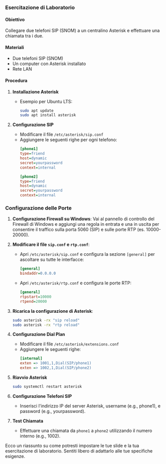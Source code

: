 ### Esercitazione di Laboratorio

#### Obiettivo
Collegare due telefoni SIP (SNOM) a un centralino Asterisk e effettuare una chiamata tra i due.

#### Materiali
- Due telefoni SIP (SNOM)
- Un computer con Asterisk installato
- Rete LAN

#### Procedura

1. **Installazione Asterisk**
   - Esempio per Ubuntu LTS:
     ```bash
     sudo apt update
     sudo apt install asterisk
     ```

2. **Configurazione SIP**
   - Modificare il file `/etc/asterisk/sip.conf`
   - Aggiungere le seguenti righe per ogni telefono:
     ```ini
     [phone1]
     type=friend
     host=dynamic
     secret=yourpassword
     context=internal

     [phone2]
     type=friend
     host=dynamic
     secret=yourpassword
     context=internal
     ```


### Configurazione delle Porte

1. **Configurazione Firewall su Windows**: Vai al pannello di controllo del Firewall di Windows e aggiungi una regola in entrata e una in uscita per consentire il traffico sulla porta 5060 (SIP) e sulle porte RTP (es. 10000-20000).

2. **Modificare il file `sip.conf` e `rtp.conf`**: 
    - Apri `/etc/asterisk/sip.conf` e configura la sezione `[general]` per ascoltare su tutte le interfacce:
        ```ini
        [general]
        bindaddr=0.0.0.0
        ```
    - Apri `/etc/asterisk/rtp.conf` e configura le porte RTP:
        ```ini
        [general]
        rtpstart=10000
        rtpend=20000
        ```

3. **Ricarica la configurazione di Asterisk**:
    ```bash
    sudo asterisk -rx "sip reload"
    sudo asterisk -rx "rtp reload"
    ```

3. **Configurazione Dial Plan**
   - Modificare il file `/etc/asterisk/extensions.conf`
   - Aggiungere le seguenti righe:
     ```ini
     [internal]
     exten => 1001,1,Dial(SIP/phone1)
     exten => 1002,1,Dial(SIP/phone2)
     ```

4. **Riavvio Asterisk**
   ```bash
   sudo systemctl restart asterisk
   ```

5. **Configurazione Telefoni SIP**
   - Inserisci l'indirizzo IP del server Asterisk, username (e.g., phone1), e password (e.g., yourpassword).

6. **Test Chiamata**
   - Effettuare una chiamata da `phone1` a `phone2` utilizzando il numero interno (e.g., 1002).

Ecco un riassunto su come potresti impostare le tue slide e la tua esercitazione di laboratorio. Sentiti libero di adattarlo alle tue specifiche esigenze.
